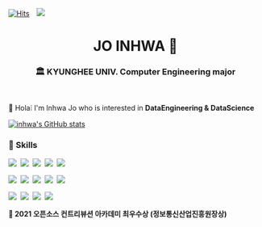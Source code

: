 <!--
**inhwa1025/inhwa1025** is a ✨ _special_ ✨ repository because its `README.md` (this file) appears on your GitHub profile.

Here are some ideas to get you started:

- 🔭 I’m currently working on ...
- 🌱 I’m currently learning ...
- 👯 I’m looking to collaborate on ...
- 🤔 I’m looking for help with ...
- 💬 Ask me about ...
- 📫 How to reach me: ...
- 😄 Pronouns: ...
- ⚡ Fun fact: ...
-->


[![Hits](https://hits.seeyoufarm.com/api/count/incr/badge.svg?url=https%3A%2F%2Fgithub.com%2Finhwa1025%2Fhit-counter&count_bg=%2379C83D&title_bg=%23555555&icon=&icon_color=%23E7E7E7&title=hits&edge_flat=false)](https://hits.seeyoufarm.com)
<a href="https://velog.io/@inhwa1025">
    <img 
        src="https://img.shields.io/badge/-Tech%20blog-black?style=flat-square&logo=github&link=https://inhwa1025.github.io/"
        style="height : auto; margin-left : 10px; margin-right : 10px;"/>
</a>

<h1 align="center"> JO INHWA 🐾 </h1>
<h3 align="center"> 🏛 KYUNGHEE UNIV. Computer Engineering major</h3>
<br>

👋 Hola❕ I'm Inhwa Jo who is interested in **DataEngineering & DataScience**


[![inhwa's GitHub stats](https://github-readme-stats.vercel.app/api?username=inhwa1025)](https://github.com/inhwa1025/github-readme-stats)


### 💪 Skills

<img src="https://img.shields.io/badge/Rust-000000?style=flat-square&logo=Rust&logoColor=white"/></a>&nbsp;
<img src="https://img.shields.io/badge/Python3-3766AB?style=flat-square&logo=Python&logoColor=white"/></a>&nbsp;
<img src="https://img.shields.io/badge/C++-00599C?style=flat-square&logo=C%2B%2B&logoColor=white"/></a>&nbsp;
<img src="https://img.shields.io/badge/C-A8B9CC?style=flat-square&logo=C%2B%2B&logoColor=white"/></a>&nbsp;
<img src="https://img.shields.io/badge/Javascript-F7DF1E?style=flat-square&logo=javascript&logoColor=white"/></a>&nbsp;

<img src="https://img.shields.io/badge/React-61DAFB?style=flat-square&logo=React&logoColor=white"/></a>&nbsp;
<img src="https://img.shields.io/badge/HTML5-E34F26?style=flat-square&logo=HTML5&logoColor=white"/></a>&nbsp;
<img src="https://img.shields.io/badge/CSS3-1572B6?style=flat-square&logo=CSS3&logoColor=white"/></a>&nbsp;
<img src="https://img.shields.io/badge/Node.js-339933?style=flat-square&logo=Node.js&logoColor=white"/></a>&nbsp;
<img src="https://img.shields.io/badge/PHP-777BB4?style=flat-square&logo=PHP&logoColor=white"/></a>&nbsp;

<img src="https://img.shields.io/badge/MySQL-4479A1?style=flat-square&logo=MySQL&logoColor=white"/></a>&nbsp;
<img src="https://img.shields.io/badge/Django-092E20?style=flat-square&logo=Django&logoColor=white"/></a>&nbsp;
<img src="https://img.shields.io/badge/Express-000000?style=flat-square&logo=Express&logoColor=white"/></a>&nbsp;
<img src="https://img.shields.io/badge/PyTorch-EE4C2C?style=flat-square&logo=PyTorch&logoColor=white"/></a>&nbsp;



**🎉 2021 오픈소스 컨트리뷰션 아카데미 최우수상 (정보통신산업진흥원장상)**
